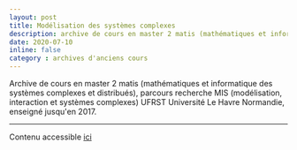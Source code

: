 ```yaml
---
layout: post
title: Modélisation des systèmes complexes
description: archive de cours en master 2 matis (mathématiques et informatique des systèmes complexes et distribués), parcours recherche MIS (modélisation, interaction et systèmes complexes) UFRST Université Le Havre Normandie (-> 2017)
date: 2020-07-10
inline: false
category : archives d'anciens cours
---
```


Archive de cours en master 2 matis (mathématiques et informatique des systèmes complexes et distribués), parcours recherche MIS (modélisation, interaction et systèmes complexes) UFRST Université Le Havre Normandie, enseigné jusqu'en 2017.

***

Contenu accessible [ici](https://litis.univ-lehavre.fr/~bertelle/mis1web/mis1.html)
